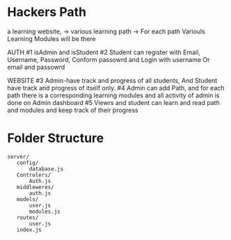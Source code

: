 # Hackers Path 

a learning website,
-> various learning path
-> For each path Variouls Learning Modules will be there

AUTH
#1 isAdmin and isStudent
#2 Student can register with Email, Username, Password, Conform passowrd and Login with username Or email and passowrd

WEBSITE
#3 Admin-have track and progress of all students, And Student have track and progress of itself only.
#4 Admin can add Path, and for each path there is a corresponding learning modules and all activity of admin is done on Admin dashboard
#5 Viewrs and student can learn and read path and modules and keep track of their progress


# Folder Structure
```
server/
   config/
       database.js
   Controlers/
       Auth.js
   middleweres/
       auth.js
   models/
       user.js
       modules.js
   routes/
       user.js
   index.js
```
